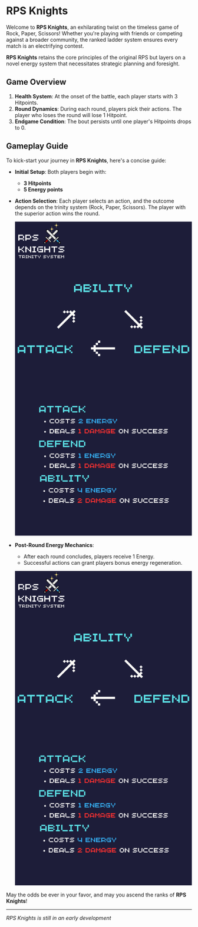 # RPS Knights

Welcome to **RPS Knights**, an exhilarating twist on the timeless game of Rock, Paper, Scissors! Whether you're playing with friends or competing against a broader community, the ranked ladder system ensures every match is an electrifying contest.

**RPS Knights** retains the core principles of the original RPS but layers on a novel energy system that necessitates strategic planning and foresight.

## Game Overview

1. **Health System**: At the onset of the battle, each player starts with 3 Hitpoints.
2. **Round Dynamics**: During each round, players pick their actions. The player who loses the round will lose 1 Hitpoint.
3. **Endgame Condition**: The bout persists until one player's Hitpoints drops to 0.

## Gameplay Guide

To kick-start your journey in **RPS Knights**, here's a concise guide:

- **Initial Setup**: Both players begin with:
  - **3 Hitpoints**
  - **5 Energy points**
  
- **Action Selection**: Each player selects an action, and the outcome depends on the trinity system (Rock, Paper, Scissors). The player with the superior action wins the round.

  ![Trinity System Image](./Images/Trinity.png)

- **Post-Round Energy Mechanics**: 
  - After each round concludes, players receive 1 Energy.
  - Successful actions can grant players bonus energy regeneration.

  ![Energy Mechanics Image](./Images/Trinity.png)

May the odds be ever in your favor, and may you ascend the ranks of **RPS Knights**!

---

*RPS Knights is still in an early development*
